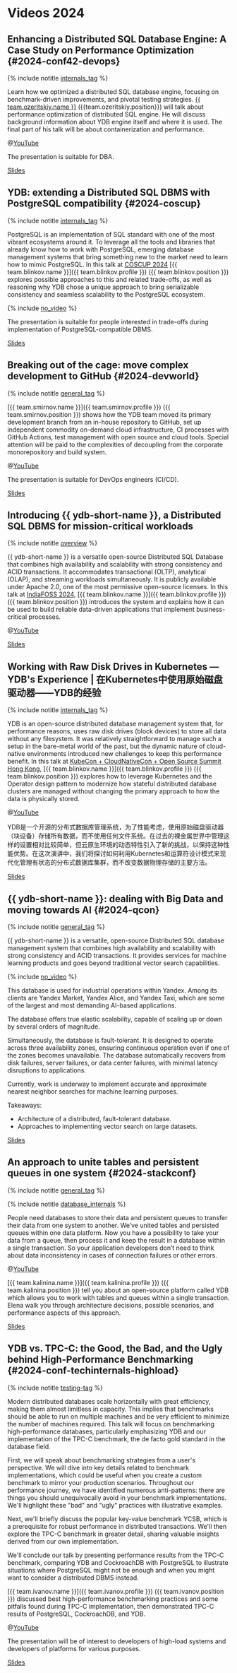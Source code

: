 # Videos 2024

## Enhancing a Distributed SQL Database Engine: A Case Study on Performance Optimization {#2024-conf42-devops}

{% include notitle [internals_tag](../_includes/tags.md#database_internals) %}

Learn how we optimized a distributed SQL database engine, focusing on benchmark-driven improvements, and pivotal testing strategies. [{{ team.ozeritskiy.name }}]({{team.ozeritskiy.profile}}) ({{team.ozeritskiy.position}}) will talk about performance optimization of distributed SQL engine. He will discuss background information about YDB engine itself and where it is used. The final part of his talk will be about containerization and performance.

@[YouTube](https://youtu.be/I_UaaqJrxT8?si=xhqI-LBy1VfC34FZ)

The presentation is suitable for DBA.

[Slides](https://presentations.ydb.tech/2024/en/conf42_devops/presentation.pdf)

## YDB: extending a Distributed SQL DBMS with PostgreSQL compatibility {#2024-coscup}

{% include notitle [internals_tag](../_includes/tags.md#database_internals) %}

PostgreSQL is an implementation of SQL standard with one of the most vibrant ecosystems around it. To leverage all the tools and libraries that already know how to work with PostgreSQL, emerging database management systems that bring something new to the market need to learn how to mimic PostgreSQL. In this talk at [COSCUP 2024](https://coscup.org/2024/en/session/XZ98GN) [{{ team.blinkov.name }}]({{ team.blinkov.profile }}) ({{ team.blinkov.position }}) explores possible approaches to this and related trade-offs, as well as reasoning why YDB chose a unique approach to bring serializable consistency and seamless scalability to the PostgreSQL ecosystem.

{% include [no_video](../_includes/no_video.md) %}

The presentation is suitable for people interested in trade-offs during implementation of PostgreSQL-compatible DBMS.

[Slides](https://presentations.ydb.tech/2024/en/coscup/presentation.pdf)

## Breaking out of the cage: move complex development to GitHub {#2024-devworld}

{% include notitle [general_tag](../_includes/tags.md#general) %}

[{{ team.smirnov.name }}]({{ team.smirnov.profile }}) ({{ team.smirnov.position }}) shows how the YDB team moved its primary development branch from an in-house repository to GitHub, set up independent commodity on-demand cloud infrastructure, CI processes with GitHub Actions, test management with open source and cloud tools. Special attention will be paid to the complexities of decoupling from the corporate monorepository and build system.

@[YouTube](https://youtu.be/ETEhq7RGBTk?si=MAUDwaXlzCl0IzH_)

The presentation is suitable for DevOps engineers (CI/CD).

[Slides](https://presentations.ydb.tech/2024/en/devworld/presentation.pdf)

## Introducing {{ ydb-short-name }}, a Distributed SQL DBMS for mission-critical workloads

{% include notitle [overview](../_includes/tags.md#overview) %}

{{ ydb-short-name }} is a versatile open-source Distributed SQL Database that combines high availability and scalability with strong consistency and ACID transactions. It accommodates transactional (OLTP), analytical (OLAP), and streaming workloads simultaneously. It is publicly available under Apache 2.0, one of the most permissive open-source licenses. In this talk at [IndiaFOSS 2024](https://fossunited.org/events/indiafoss24/cfp/d2739ibjol), [{{ team.blinkov.name }}]({{ team.blinkov.profile }}) ({{ team.blinkov.position }}) introduces the system and explains how it can be used to build reliable data-driven applications that implement business-critical processes.

@[YouTube](https://youtu.be/foToPJyEPfw)

[Slides](https://presentations.ydb.tech/2024/en/indiafoss/presentation.pdf)

## Working with Raw Disk Drives in Kubernetes — YDB's Experience | 在Kubernetes中使用原始磁盘驱动器——YDB的经验

{% include notitle [internals_tag](../_includes/tags.md#database_internals) %}

YDB is an open-source distributed database management system that, for performance reasons, uses raw disk drives (block devices) to store all data without any filesystem. It was relatively straightforward to manage such a setup in the bare-metal world of the past, but the dynamic nature of cloud-native environments introduced new challenges to keep this performance benefit. In this talk at [KubeCon + CloudNativeCon + Open Source Summit Hong Kong](https://kccncossaidevchn2024.sched.com/event/1eYZz), [{{ team.blinkov.name }}]({{ team.blinkov.profile }}) ({{ team.blinkov.position }}) explores how to leverage Kubernetes and the Operator design pattern to modernize how stateful distributed database clusters are managed without changing the primary approach to how the data is physically stored.

@[YouTube](https://youtu.be/hXi7k2kGc38?si=K0yQ-CVJklXJe7Hq)

YDB是一个开源的分布式数据库管理系统，为了性能考虑，使用原始磁盘驱动器（块设备）存储所有数据，而不使用任何文件系统。在过去的裸金属世界中管理这样的设置相对比较简单，但云原生环境的动态特性引入了新的挑战，以保持这种性能优势。在这次演讲中，我们将探讨如何利用Kubernetes和运算符设计模式来现代化管理有状态的分布式数据库集群，而不改变数据物理存储的主要方法。

[Slides](https://presentations.ydb.tech/2024/en/kubecon_hongkong/presentation.pdf)

## {{ ydb-short-name }}: dealing with Big Data and moving towards AI {#2024-qcon}

{% include notitle [general_tag](../_includes/tags.md#general) %}

{{ ydb-short-name }} is a versatile, open-source Distributed SQL database management system that combines high availability and scalability with strong consistency and ACID transactions. It provides services for machine learning products and goes beyond traditional vector search capabilities.

{% include [no_video](../_includes/no_video.md) %}

This database is used for industrial operations within Yandex. Among its clients are Yandex Market, Yandex Alice, and Yandex Taxi, which are some of the largest and most demanding AI-based applications.

The database offers true elastic scalability, capable of scaling up or down by several orders of magnitude.

Simultaneously, the database is fault-tolerant. It is designed to operate across three availability zones, ensuring continuous operation even if one of the zones becomes unavailable. The database automatically recovers from disk failures, server failures, or data center failures, with minimal latency disruptions to applications.

Currently, work is underway to implement accurate and approximate nearest neighbor searches for machine learning purposes.

Takeaways:

* Architecture of a distributed, fault-tolerant database.
* Approaches to implementing vector search on large datasets.

[Slides](https://presentations.ydb.tech/2024/en/qcon/ydb_vector_search/presentation.pdf)

## An approach to unite tables and persistent queues in one system {#2024-stackconf}

<div class = "multi-tags-container">

{% include notitle [general_tag](../_includes/tags.md#general) %}

{% include notitle [database_internals](../_includes/tags.md#database_internals) %}

</div>

People need databases to store their data and persistent queues to transfer their data from one system to another. We’ve united tables and persisted queues within one data platform. Now you have a possibility to take your data from a queue, then process it and keep the result in a database within a single transaction. So your application developers don’t need to think about data inconsistency in cases of connection failures or other errors.

@[YouTube](https://youtu.be/LOpP47pNFGM?si=vAXyubijAA31QaTR)

[{{ team.kalinina.name }}]({{ team.kalinina.profile }}) ({{ team.kalinina.position }}) tell you about an open-source platform called YDB which allows you to work with tables and queues within a single transaction. Elena walk you through architecture decisions, possible scenarios, and performance aspects of this approach.

[Slides](https://presentations.ydb.tech/2024/en/stackconf/tables-and-queues/presentation.pdf)

## YDB vs. TPC-C: the Good, the Bad, and the Ugly behind High-Performance Benchmarking {#2024-conf-techinternals-highload}

{% include notitle [testing-tag](../_includes/tags.md#database_internals) %}

Modern distributed databases scale horizontally with great efficiency, making them almost limitless in capacity. This implies that benchmarks should be able to run on multiple machines and be very efficient to minimize the number of machines required. This talk will focus on benchmarking high-performance databases, particularly emphasizing YDB and our implementation of the TPC-C benchmark, the de facto gold standard in the database field.

First, we will speak about benchmarking strategies from a user's perspective. We will dive into key details related to benchmark implementations, which could be useful when you create a custom benchmark to mirror your production scenarios. Throughout our performance journey, we have identified numerous anti-patterns: there are things you should unequivocally avoid in your benchmark implementations. We'll highlight these "bad" and "ugly" practices with illustrative examples.

Next, we'll briefly discuss the popular key-value benchmark YCSB, which is a prerequisite for robust performance in distributed transactions. We'll then explore the TPC-C benchmark in greater detail, sharing valuable insights derived from our own implementation.

We'll conclude our talk by presenting performance results from the TPC-C benchmark, comparing YDB and CockroachDB with PostgreSQL to illustrate situations where PostgreSQL might not be enough and when you might want to consider a distributed DBMS instead.

[{{ team.ivanov.name }}]({{ team.ivanov.profile }}) ({{ team.ivanov.position }}) discussed best high-performance benchmarking practices and some pitfalls found during TPC-C implementation, then demonstrated TPC-C results of PostgreSQL, CockroachDB, and YDB.

@[YouTube](https://youtu.be/PYkVo8ApuAE?si=1HQFzWp3UGgNGFAP)

The presentation will be of interest to developers of high-load systems and developers of platforms for various purposes.

[Slides](https://presentations.ydb.tech/2024/en/techinternals_cyprus/ydb_vs_tpcc/presentation.pdf)
